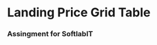 # Landing Price Grid Table
### Assingment for SoftlabIT

<!-- ## Copyright by Suman
#### mesuman@yahoo.com -->